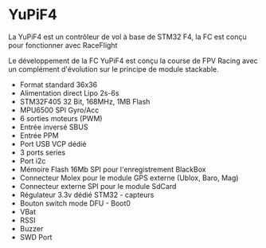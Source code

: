 # YuPiF4
La YuPiF4 est un contrôleur de vol à base de STM32 F4, la FC est conçu pour fonctionner avec RaceFlight

Le développement de la FC YuPiF4 est conçu la course de FPV Racing avec un complément d'évolution sur le principe de module stackable.

- Format standard 36x36
- Alimentation direct Lipo 2s-6s 
- STM32F405 32 Bit, 168MHz, 1MB Flash
- MPU6500 SPI Gyro/Acc 
- 6 sorties moteurs (PWM)
- Entrée inversé SBUS
- Entrée PPM
- Port USB VCP dédié
- 3 ports series
- Port i2c
- Mémoire Flash 16Mb SPI pour l'enregistrement BlackBox
- Connecteur Molex pour le module GPS externe (Ublox, Baro, Mag)
- Connecteur externe SPI pour le module SdCard
- Régulateur 3.3v dédié STM32 - capteurs
- Bouton switch mode DFU - Boot0
- VBat
- RSSI
- Buzzer
- SWD Port
